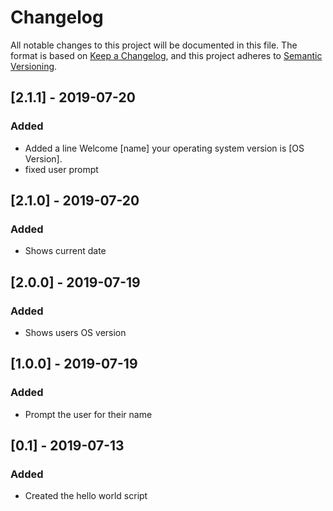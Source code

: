 # Changelog
All notable changes to this project will be documented in this file.
The format is based on [Keep a Changelog](https://keepachangelog.com/en/1.0.0/),
and this project adheres to [Semantic Versioning](https://semver.org/spec/v2.0.0.html).

## [2.1.1] - 2019-07-20
### Added
- Added a line Welcome [name] your operating system version is [OS Version].
- fixed user prompt

## [2.1.0] - 2019-07-20
### Added
- Shows current date

## [2.0.0] - 2019-07-19
### Added
- Shows users OS version

## [1.0.0] - 2019-07-19
### Added
- Prompt the user for their name 

## [0.1] - 2019-07-13
### Added
- Created the hello world script

